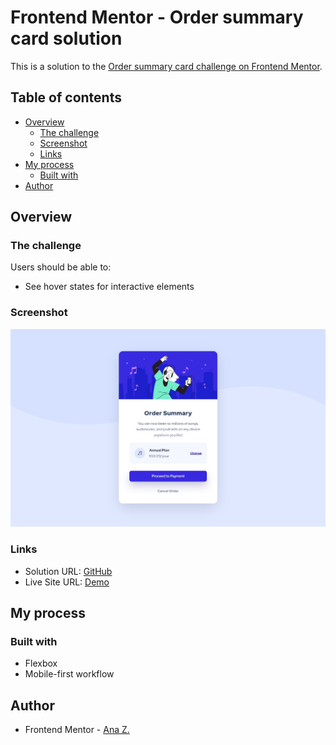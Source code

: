 # Frontend Mentor - Order summary card solution

This is a solution to the [Order summary card challenge on Frontend Mentor](https://www.frontendmentor.io/challenges/order-summary-component-QlPmajDUj).

## Table of contents

- [Overview](#overview)
  - [The challenge](#the-challenge)
  - [Screenshot](#screenshot)
  - [Links](#links)
- [My process](#my-process)
  - [Built with](#built-with)
- [Author](#author)

## Overview

### The challenge

Users should be able to:

- See hover states for interactive elements

### Screenshot

![](./screenshot.jpg)


### Links

- Solution URL: [GitHub](https://github.com/vace328/FM-order-summary-component)
- Live Site URL: [Demo](https://vace328.github.io/FM-order-summary-component/)

## My process

### Built with

- Flexbox
- Mobile-first workflow

## Author

- Frontend Mentor - [Ana Z.](https://www.frontendmentor.io/profile/vace328)


